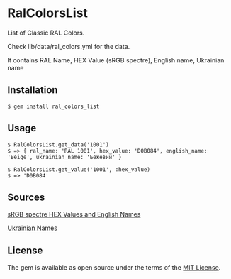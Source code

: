 # RalColorsList

List of Classic RAL Colors.

Check lib/data/ral_colors.yml for the data.

It contains RAL Name, HEX Value (sRGB spectre), English name, Ukrainian name



## Installation

    $ gem install ral_colors_list

## Usage

    $ RalColorsList.get_data('1001')
    $ => { ral_name: 'RAL 1001', hex_value: 'D0B084', english_name: 'Beige', ukrainian_name: 'Бежевий' }

    $ RalColorsList.get_value('1001', :hex_value)
    $ => 'D0B084'

## Sources

[sRGB spectre HEX Values and English Names ](https://en.wikipedia.org/wiki/List_of_RAL_colours)

[Ukrainian Names ](https://tseivo.com/b/clrad/t/knbooa4pog)

## License

The gem is available as open source under the terms of the [MIT License](https://opensource.org/licenses/MIT).